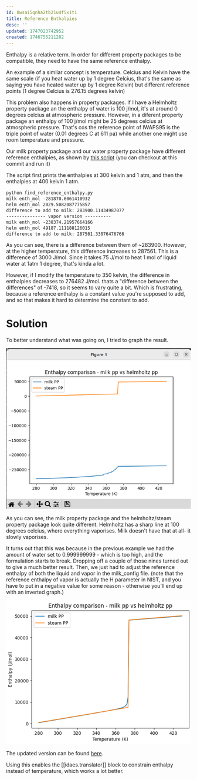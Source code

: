 ```yaml
---
id: 8wsai5qnha2tb21u4f5x1ti
title: Reference Enthalpies
desc: ''
updated: 1747023742952
created: 1746755211282
---
```



Enthalpy is a relative term. In order for different property packages to be compatible, they need to have the same reference enthalpy. 

An example of a similar concept is temperature. Celcius and Kelvin have the same scale (if you heat water up by 1 degree Celcius, that's the same as saying you have heated water up by 1 degree Kelvin) but different reference points (1 degree Celcius is 276.15 degrees kelvin)

This problem also happens in property packages. If I have a Helmholtz property package an the enthalpy of water is 100 j/mol, it's at around 0 degrees celcius at atmospheric pressure. However, in a diferent property package an enthalpy of 100 j/mol might be 25 degrees celcius at atmospheric pressure. That's cos the reference point of IWAPS95 is the triple point of water (0.01 degrees C at 611 pa)  while another one might use room temperature and pressure.

Our milk property package and our water property package have different reference enthalpies, as shown by [this script](https://github.com/bertkdowns/direct_steam_injection/commit/03b8e5b49d2f3e4295469736122a82c11ebd31f7) (you can checkout at this commit and run it)

The script first prints the enthalpies at 300 kelvin and 1 atm, and then the enthalpies at 400 kelvin 1 atm.


```
python find_reference_enthalpy.py 
milk enth_mol -281870.6061410932
helm enth_mol 2029.5082087775857
difference to add to milk: 283900.11434987077
--------------- vapor version ----------
milk enth_mol -238374.21957664166
helm enth_mol 49187.111188126015
difference to add to milk: 287561.33076476766
```

As you can see, there is a difference between them of ~283900. However, at the higher temperature, this difference increases to 287561. This is a difference of 3000 J/mol. Since it takes 75 J/mol to heat 1 mol of liquid water at 1atm 1 degree, that's kinda a lot.

However, if I modify the temperature to 350 kelvin, the difference in enthalpies decreases to 276482 J/mol. thats a "difference between the differences" of -7418, so it seems to vary quite a bit. Which is frustrating, because a reference enthalpy is a constant value you're supposed to add, and so that makes it hard to determine the constant to add.

# Solution

To better understand what was going on, I tried to graph the result. 

![Comparison of reference enthalpies](assets/reference_enthalpy_comparison.png)

As you can see, the milk property package and the helmholtz/steam property package look quite different. Helmholtz has a sharp line at 100 degrees celcius, where everything vaporises. Milk doesn't have that at all- it slowly vaporises.

It turns out that this was because in the previous example we had the amount of water set to 0.999999999 - which is too high, and the formulation starts to break. Dropping off a couple of those nines turned out to give a much better result. Then, we just had to adjust the reference enthalpy of both the liquid and vapor in the milk_config file. (note that the reference enthalpy of vapor is actually the H parameter in NIST, and you have to put in a negative value for some reason - otherwise you'll end up with an inverted graph.)

![Comparison of reference enthalpies](assets/reference_enthalpy_comparison_corrected.png)

The updated version can be found [here](https://github.com/bertkdowns/direct_steam_injection/commit/1fb58b19b1be2e148b07f723d13f068df6ebb67a).

Using this enables the [[idaes.translator]] block to constrain enthalpy instead of temperature, which works a lot better.
